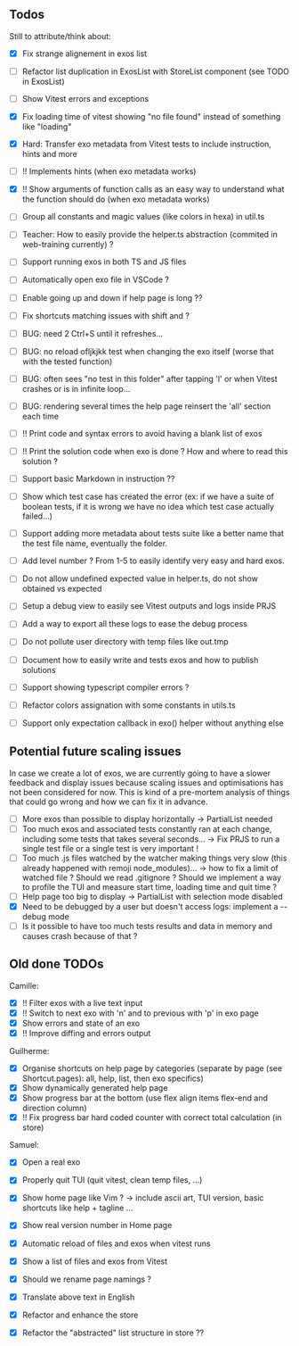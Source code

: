 ## Todos
Still to attribute/think about:
- [x] Fix strange alignement in exos list
- [ ] Refactor list duplication in ExosList with StoreList component (see TODO in ExosList)
- [ ] Show Vitest errors and exceptions
- [x] Fix loading time of vitest showing "no file found" instead of something like "loading"
- [x] Hard: Transfer exo metadata from Vitest tests to include instruction, hints and more
- [ ] !! Implements hints (when exo metadata works)
- [x] !! Show arguments of function calls as an easy way to understand what the function should do (when exo metadata works)
- [ ] Group all constants and magic values (like colors in hexa) in util.ts
- [ ] Teacher: How to easily provide the helper.ts abstraction (commited in web-training currently) ?
- [ ] Support running exos in both TS and JS files
- [ ] Automatically open exo file in VSCode ?
- [ ] Enable going up and down if help page is long ??
- [ ] Fix shortcuts matching issues with shift and ?
- [ ] BUG: need 2 Ctrl+S until it refreshes...
- [ ] BUG: no reload ofljkjkk test when changing the exo itself (worse that with the tested function)
- [ ] BUG: often sees "no test in this folder" after tapping 'l' or when Vitest crashes or is in infinite loop...
- [ ] BUG: rendering several times the help page reinsert the 'all' section each time
- [ ] !! Print code and syntax errors to avoid having a blank list of exos
- [ ] !! Print the solution code when exo is done ? How and where to read this solution ?
- [ ] Support basic Markdown in instruction ??
- [ ] Show which test case has created the error (ex: if we have a suite of boolean tests, if it is wrong we have no idea which test case actually failed...)
- [ ] Support adding more metadata about tests suite like a better name that the test file name, eventually the folder.
- [ ] Add level number ? From 1-5 to easily identify very easy and hard exos.
- [ ] Do not allow undefined expected value in helper.ts, do not show obtained vs expected
- [ ] Setup a debug view to easily see Vitest outputs and logs inside PRJS
- [ ] Add a way to export all these logs to ease the debug process
- [ ] Do not pollute user directory with temp files like out.tmp

- [ ] Document how to easily write and tests exos and how to publish solutions
- [ ] Support showing typescript compiler errors ?
- [ ] Refactor colors assignation with some constants in utils.ts
- [ ] Support only expectation callback in exo() helper without anything else

## Potential future scaling issues
In case we create a lot of exos, we are currently going to have a slower feedback and display issues because scaling issues and optimisations has not been considered for now. This is kind of a pre-mortem analysis of things that could go wrong and how we can fix it in advance.

- [ ] More exos than possible to display horizontally -> PartialList needed
- [ ] Too much exos and associated tests constantly ran at each change, including some tests that takes several seconds... -> Fix PRJS to run a single test file or a single test is very important !
- [ ] Too much .js files watched by the watcher making things very slow (this already happened with remoji node_modules)... -> how to fix a limit of watched file ? Should we read .gitignore ? Should we implement a way to profile the TUI and measure start time, loading time and quit time ?
- [ ] Help page too big to display -> PartialList with selection mode disabled
- [x] Need to be debugged by a user but doesn't access logs: implement a --debug mode
- [ ] Is it possible to have too much tests results and data in memory and causes crash because of that ?

## Old done TODOs
Camille:
- [x] !! Filter exos with a live text input
- [x] !! Switch to next exo with 'n' and to previous with 'p' in exo page
- [x] Show errors and state of an exo
- [x] !! Improve diffing and errors output

Guilherme:
- [x] Organise shortcuts on help page by categories (separate by page (see Shortcut.pages): all, help, list, then exo specifics)
- [x] Show dynamically generated help page
- [x] Show progress bar at the bottom (use flex align items flex-end and direction column)
- [x] !! Fix progress bar hard coded counter with correct total calculation (in store)

Samuel:
- [x] Open a real exo
- [x] Properly quit TUI (quit vitest, clean temp files, ...)
- [x] Show home page like Vim ? -> include ascii art, TUI version, basic shortcuts like help + tagline ...
- [x] Show real version number in Home page
- [x] Automatic reload of files and exos when vitest runs
- [x] Show a list of files and exos from Vitest
- [x] Should we rename page namings ?
- [x] Translate above text in English
- [x] Refactor and enhance the store
- [x] Refactor the "abstracted" list structure in store ??

